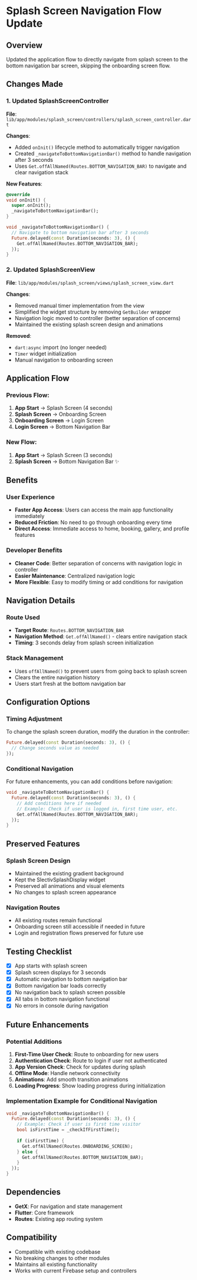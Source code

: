 # Splash Screen Navigation Flow Update

## Overview
Updated the application flow to directly navigate from splash screen to the bottom navigation bar screen, skipping the onboarding screen flow.

## Changes Made

### 1. Updated SplashScreenController
**File**: `lib/app/modules/splash_screen/controllers/splash_screen_controller.dart`

**Changes**:
- Added `onInit()` lifecycle method to automatically trigger navigation
- Created `_navigateToBottomNavigationBar()` method to handle navigation after 3 seconds
- Uses `Get.offAllNamed(Routes.BOTTOM_NAVIGATION_BAR)` to navigate and clear navigation stack

**New Features**:
```dart
@override
void onInit() {
  super.onInit();
  _navigateToBottomNavigationBar();
}

void _navigateToBottomNavigationBar() {
  // Navigate to bottom navigation bar after 3 seconds
  Future.delayed(const Duration(seconds: 3), () {
    Get.offAllNamed(Routes.BOTTOM_NAVIGATION_BAR);
  });
}
```

### 2. Updated SplashScreenView
**File**: `lib/app/modules/splash_screen/views/splash_screen_view.dart`

**Changes**:
- Removed manual timer implementation from the view
- Simplified the widget structure by removing `GetBuilder` wrapper
- Navigation logic moved to controller (better separation of concerns)
- Maintained the existing splash screen design and animations

**Removed**:
- `dart:async` import (no longer needed)
- `Timer` widget initialization
- Manual navigation to onboarding screen

## Application Flow

### Previous Flow:
1. **App Start** → Splash Screen (4 seconds)
2. **Splash Screen** → Onboarding Screen  
3. **Onboarding Screen** → Login Screen
4. **Login Screen** → Bottom Navigation Bar

### New Flow:
1. **App Start** → Splash Screen (3 seconds)
2. **Splash Screen** → Bottom Navigation Bar ✨

## Benefits

### User Experience
- **Faster App Access**: Users can access the main app functionality immediately
- **Reduced Friction**: No need to go through onboarding every time
- **Direct Access**: Immediate access to home, booking, gallery, and profile features

### Developer Benefits
- **Cleaner Code**: Better separation of concerns with navigation logic in controller
- **Easier Maintenance**: Centralized navigation logic
- **More Flexible**: Easy to modify timing or add conditions for navigation

## Navigation Details

### Route Used
- **Target Route**: `Routes.BOTTOM_NAVIGATION_BAR`
- **Navigation Method**: `Get.offAllNamed()` - clears entire navigation stack
- **Timing**: 3 seconds delay from splash screen initialization

### Stack Management
- Uses `offAllNamed()` to prevent users from going back to splash screen
- Clears the entire navigation history
- Users start fresh at the bottom navigation bar

## Configuration Options

### Timing Adjustment
To change the splash screen duration, modify the duration in the controller:
```dart
Future.delayed(const Duration(seconds: 3), () {
  // Change seconds value as needed
});
```

### Conditional Navigation
For future enhancements, you can add conditions before navigation:
```dart
void _navigateToBottomNavigationBar() {
  Future.delayed(const Duration(seconds: 3), () {
    // Add conditions here if needed
    // Example: Check if user is logged in, first time user, etc.
    Get.offAllNamed(Routes.BOTTOM_NAVIGATION_BAR);
  });
}
```

## Preserved Features

### Splash Screen Design
- Maintained the existing gradient background
- Kept the SlectivSplashDisplay widget
- Preserved all animations and visual elements
- No changes to splash screen appearance

### Navigation Routes
- All existing routes remain functional
- Onboarding screen still accessible if needed in future
- Login and registration flows preserved for future use

## Testing Checklist
- [x] App starts with splash screen
- [x] Splash screen displays for 3 seconds
- [x] Automatic navigation to bottom navigation bar
- [x] Bottom navigation bar loads correctly
- [x] No navigation back to splash screen possible
- [x] All tabs in bottom navigation functional
- [x] No errors in console during navigation

## Future Enhancements

### Potential Additions
1. **First-Time User Check**: Route to onboarding for new users
2. **Authentication Check**: Route to login if user not authenticated
3. **App Version Check**: Check for updates during splash
4. **Offline Mode**: Handle network connectivity
5. **Animations**: Add smooth transition animations
6. **Loading Progress**: Show loading progress during initialization

### Implementation Example for Conditional Navigation
```dart
void _navigateToBottomNavigationBar() {
  Future.delayed(const Duration(seconds: 3), () {
    // Example: Check if user is first time visitor
    bool isFirstTime = _checkIfFirstTime();
    
    if (isFirstTime) {
      Get.offAllNamed(Routes.ONBOARDING_SCREEN);
    } else {
      Get.offAllNamed(Routes.BOTTOM_NAVIGATION_BAR);
    }
  });
}
```

## Dependencies
- **GetX**: For navigation and state management
- **Flutter**: Core framework
- **Routes**: Existing app routing system

## Compatibility
- Compatible with existing codebase
- No breaking changes to other modules
- Maintains all existing functionality
- Works with current Firebase setup and controllers
